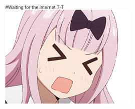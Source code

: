 #Waiting for the internet T-T
![alt text](https://github.com/Pooonmy/IPST-Robot/blob/main/8259_ChikaAngry.png?raw=true)
